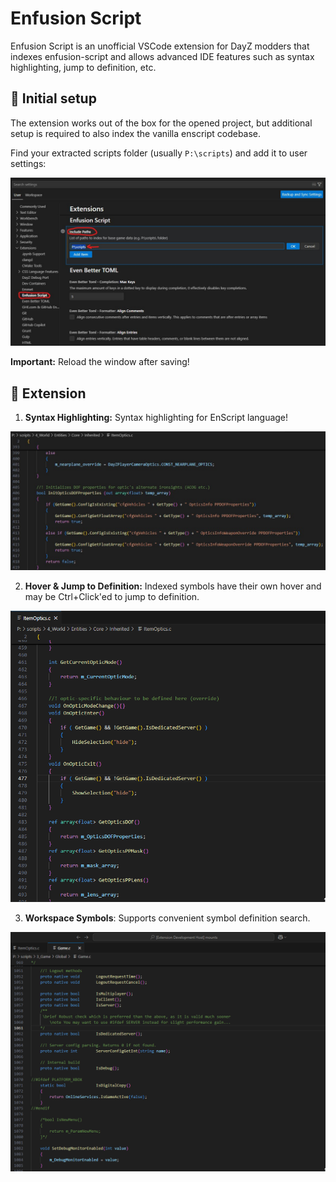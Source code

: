 # Enfusion Script

Enfusion Script is an unofficial VSCode extension for DayZ modders that indexes enfusion-script and allows advanced IDE features such as syntax highlighting, jump to definition, etc.

## 🔧 Initial setup

The extension works out of the box for the opened project, but additional setup is required to also index the vanilla enscript codebase.

Find your extracted scripts folder (usually `P:\scripts`) and add it to user settings:

![settings](media/settings.jpg)

**Important:** Reload the window after saving!

## 🧩 Extension

1. **Syntax Highlighting:** Syntax highlighting for EnScript language!

![syntax](media/syntax.jpg)

2. **Hover & Jump to Definition:** Indexed symbols have their own hover and may be Ctrl+Click'ed to jump to definition.

![definition.gif](media/definition.gif)

3. **Workspace Symbols**: Supports convenient symbol definition search.

![definition.gif](media/workspaceSymbols.gif)
